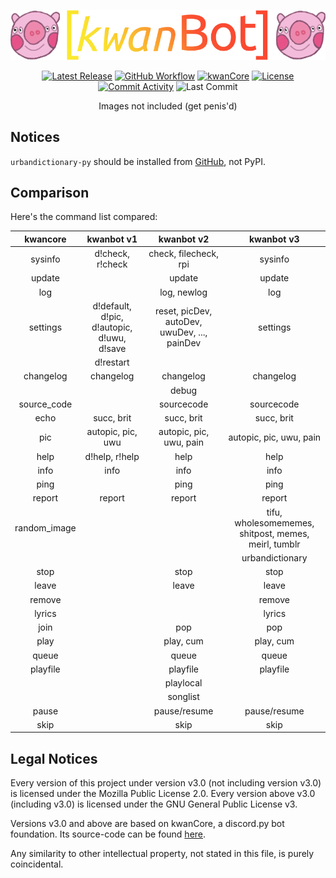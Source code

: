 <div align="center">

[![kwanBot](assets/logo.png)](README.md "[kwanBot]")

[![Latest Release](https://img.shields.io/github/v/release/dopebnan/kwanbot?display_name=release&include_prereleases&sort=semver)](https://github.com/dopebnan/kwanbot/releases)
[![GitHub Workflow](https://img.shields.io/github/workflow/status/dopebnan/kwanbot/Linting)](https://github.com/dopebnan/kwanbot/actions/workflows/linting.yml)
[![kwanCore](https://img.shields.io/badge/-kwanCore-2bf3ef)](https://github.com/dopebnan/kwanCore)
[![License](https://img.shields.io/github/license/dopebnan/kwanbot)](COPYING)
[![Commit Activity](https://img.shields.io/github/commit-activity/m/dopebnan/kwanbot)](https://github.com/dopebnan/kwanbot/commits)
![Last Commit](https://img.shields.io/github/last-commit/dopebnan/kwanbot?label=)

Images not included (get penis'd)
</div>


## Notices
`urbandictionary-py` should be installed from [GitHub](https://github.com/bocong/urbandictionary-py), not PyPI.

## Comparison
Here's the command list compared:

|   kwancore   |                 kwanbot v1                 |                  kwanbot v2                  |                      kwanbot v3                      |
|:------------:|:------------------------------------------:|:--------------------------------------------:|:----------------------------------------------------:|
|   sysinfo    |              d!check, r!check              |            check,  filecheck, rpi            |                       sysinfo                        |
|    update    |                                            |                    update                    |                        update                        |
|     log      |                                            |                 log, newlog                  |                         log                          |
|   settings   | d!default, d!pic, d!autopic, d!uwu, d!save | reset, picDev, autoDev, uwuDev, ..., painDev |                       settings                       |
|              |                 d!restart                  |                                              |                                                      |
|  changelog   |                 changelog                  |                  changelog                   |                      changelog                       |
|              |                                            |                    debug                     |                                                      |
| source_code  |                                            |                  sourcecode                  |                      sourcecode                      |
|     echo     |                 succ, brit                 |                  succ, brit                  |                      succ, brit                      |
|     pic      |             autopic, pic, uwu              |           autopic, pic,  uwu, pain           |               autopic, pic, uwu, pain                |
|     help     |               d!help, r!help               |                     help                     |                         help                         |
|     info     |                    info                    |                     info                     |                         info                         |
|     ping     |                                            |                     ping                     |                         ping                         |
|    report    |                   report                   |                    report                    |                        report                        |
| random_image |                                            |                                              | tifu, wholesomememes, shitpost, memes, meirl, tumblr |
|              |                                            |                                              |                   urbandictionary                    |
|     stop     |                                            |                     stop                     |                         stop                         |
|    leave     |                                            |                    leave                     |                        leave                         |
|    remove    |                                            |                                              |                        remove                        |
|    lyrics    |                                            |                                              |                        lyrics                        |
|     join     |                                            |                     pop                      |                         pop                          |
|     play     |                                            |                  play, cum                   |                      play, cum                       |
|    queue     |                                            |                    queue                     |                        queue                         |
|   playfile   |                                            |                   playfile                   |                       playfile                       |
|              |                                            |                  playlocal                   |                                                      |
|              |                                            |                   songlist                   |                                                      |
|    pause     |                                            |                 pause/resume                 |                     pause/resume                     |
|     skip     |                                            |                     skip                     |                         skip                         |




## Legal Notices

Every version of this project under version v3.0 (not including version v3.0) is licensed under the Mozilla Public License 2.0. Every version above v3.0 (including v3.0) is licensed under the GNU General Public License v3.

Versions v3.0 and above are based on kwanCore, a discord.py bot foundation. Its source-code can be found [here](https://github.com/dopebnan/kwanCore).

Any similarity to other intellectual property, not stated in this file, is purely coincidental.




